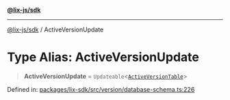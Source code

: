 [**@lix-js/sdk**](../README.md)

***

[@lix-js/sdk](../README.md) / ActiveVersionUpdate

# Type Alias: ActiveVersionUpdate

> **ActiveVersionUpdate** = `Updateable`\<[`ActiveVersionTable`](ActiveVersionTable.md)\>

Defined in: [packages/lix-sdk/src/version/database-schema.ts:226](https://github.com/opral/monorepo/blob/319d0a05c320245f48086433fd248754def09ccc/packages/lix-sdk/src/version/database-schema.ts#L226)
